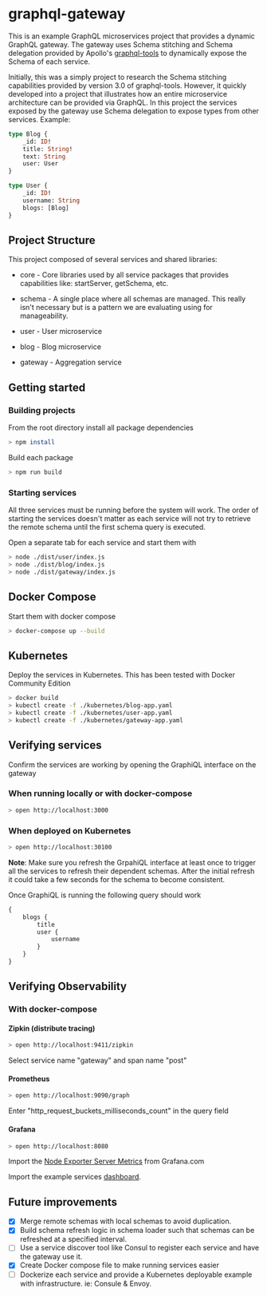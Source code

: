 # graphql-gateway

This is an example GraphQL microservices project that provides a dynamic GraphQL gateway.  The gateway uses Schema stitching and Schema delegation provided by Apollo's [graphql-tools](https://github.com/apollographql/graphql-tools) to dynamically expose the Schema of each service.

Initially, this was a simply project to research the Schema stitching capabilities provided by version 3.0 of graphql-tools.  However, it quickly developed into a project that illustrates how an entire microservice architecture can be provided via GraphQL.  In this project the services exposed by the gateway use Schema delegation to expose types from other services.  Example:

```graphql
type Blog {
    _id: ID!
    title: String!
    text: String
    user: User
}

type User {
    _id: ID!
    username: String
    blogs: [Blog]
}
```

## Project Structure

This project composed of several services and shared libraries:

* core - Core libraries used by all service packages that provides capabilities like: startServer, getSchema, etc.

* schema - A single place where all schemas are managed.  This really isn't necessary but is a pattern we are evaluating using for manageability.

* user - User microservice

* blog - Blog microservice

* gateway - Aggregation service

## Getting started

### Building projects

From the root directory install all package dependencies

```sh
> npm install
```

Build each package

```sh
> npm run build
```

### Starting services

All three services must be running before the system will work.  The order of starting the services doesn't matter as each service will not try to retrieve the remote schema until the first schema query is executed.

Open a separate tab for each service and start them with

```sh
> node ./dist/user/index.js
> node ./dist/blog/index.js
> node ./dist/gateway/index.js
```

## Docker Compose

Start them with docker compose

```sh
> docker-compose up --build
```

## Kubernetes

Deploy the services in Kubernetes.  This has been tested with Docker Community Edition

```sh
> docker build
> kubectl create -f ./kubernetes/blog-app.yaml
> kubectl create -f ./kubernetes/user-app.yaml
> kubectl create -f ./kubernetes/gateway-app.yaml
```

## Verifying services

Confirm the services are working by opening the GraphiQL interface on the gateway

### When running locally or with docker-compose

```sh
> open http://localhost:3000
```

### When deployed on Kubernetes

```sh
> open http://localhost:30100
```

**Note**: Make sure you refresh the GrpahiQL interface at least once to trigger all the services to refresh their dependent schemas.  After the initial refresh it could take a few seconds for the schema to become consistent.

Once GraphiQL is running the following query should work

```graphql
{
    blogs {
        title
        user {
            username
        }
    }
}
```

## Verifying Observability

### With docker-compose

#### Zipkin (distribute tracing)

```sh
> open http://localhost:9411/zipkin
```

Select service name "gateway" and span name "post"

#### Prometheus

```sh
> open http://localhost:9090/graph
```

Enter "http_request_buckets_milliseconds_count" in the query field

#### Grafana

```sh
> open http://localhost:8080
```

Import the [Node Exporter Server Metrics](https://grafana.com/dashboards/405) from Grafana.com

Import the example services [dashboard](./grafana-dashboard.json).

## Future improvements

- [x] Merge remote schemas with local schemas to avoid duplication.
- [x] Build schema refresh logic in schema loader such that schemas can be refreshed at a specified interval.
- [ ] Use a service discover tool like Consul to register each service and have the gateway use it.
- [x] Create Docker compose file to make running services easier
- [ ] Dockerize each service and provide a Kubernetes deployable example with infrastructure.  ie: Consule & Envoy.
